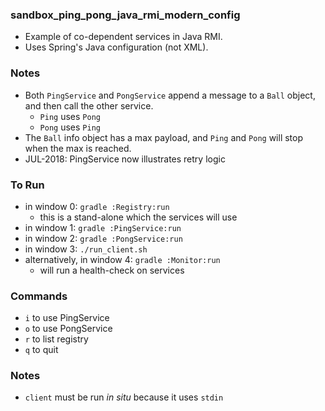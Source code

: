 
### sandbox_ping_pong_java_rmi_modern_config

* Example of co-dependent services in Java RMI.
* Uses Spring's Java configuration (not XML).

### Notes

* Both `PingService` and `PongService` append a message to a `Ball` object, and then call the other service.
    * `Ping` uses `Pong`
    * `Pong` uses `Ping` 
* The `Ball` info object has a max payload, and `Ping` and `Pong` will stop when the max is reached.
* JUL-2018: PingService now illustrates retry logic 

### To Run

* in window 0: `gradle :Registry:run`
    * this is a stand-alone which the services will use
* in window 1: `gradle :PingService:run`
* in window 2: `gradle :PongService:run`
* in window 3: `./run_client.sh`
* alternatively, in window 4: `gradle :Monitor:run`
    * will run a health-check on services

### Commands

* `i` to use PingService
* `o` to use PongService
* `r` to list registry
* `q` to quit

### Notes

* `client` must be run _in situ_ because it uses `stdin`
